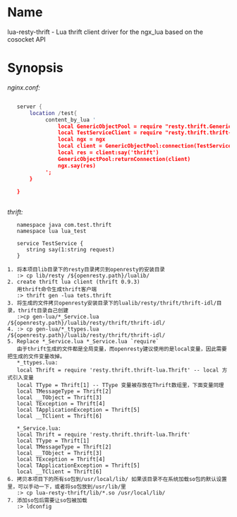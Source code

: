 Name
===
lua-resty-thrift - Lua thrift client driver for the ngx_lua based on the cosocket API

Synopsis
===

*nginx.conf:*  
```lua

   server {
       location /test{
            content_by_lua '
                local GenericObjectPool = require "resty.thrift.GenericObjectPool"
                local TestServiceClient = require "resty.thrift.thrift-idl.lua_test_TestService"
                local ngx = ngx
                local client = GenericObjectPool:connection(TestServiceClient,'127.0.0.1',9090)
                local res = client:say('thrift')
                GenericObjectPool:returnConnection(client)
                ngx.say(res)
            ';
       }
   
   }
   
```

*thrift:*
```thrift
   namespace java com.test.thrift
   namespace lua lua_test

   service TestService {
      string say(1:string request)
   }
```

	1. 将本项目lib目录下的resty目录拷贝到openresty的安装目录
	   :> cp lib/resty /${openresty.path}/lualib/
	2. create thrift lua client (thrift 0.9.3) 
	   用thrift命令生成thrift客户端
	   :> thrift gen -lua tets.thrift
	3. 将生成的文件拷贝openresty安装目录下的lualib/resty/thrift/thrift-idl/目录，thrift目录自己创建
	   :>cp gen-lua/*_Service.lua /${openresty.path}/lualib/resty/thrift/thrift-idl/
	4. :> cp gen-lua/*_ttypes.lua /${openresty.path}/lualib/resty/thrift/thrift-idl/
	5. Replace *_Service.lua *_Service.lua `require`
	   由于thrift生成的文件都是全局变量，而openresty建议使用的是local变量，因此需要把生成的文件变量改掉。
	   *_ttypes.lua:
	   local Thrift = require 'resty.thrift.thrift-lua.Thrift' -- local 方式引入变量
       local TType = Thrift[1] -- TType 变量被存放在Thrift数组里，下面变量同理
       local TMessageType = Thrift[2]
       local __TObject = Thrift[3]
       local TException = Thrift[4]
       local TApplicationException = Thrift[5]
       local __TClient = Thrift[6]
       
       *_Service.lua:
       local Thrift = require 'resty.thrift.thrift-lua.Thrift'
       local TType = Thrift[1]
       local TMessageType = Thrift[2]
       local __TObject = Thrift[3]
       local TException = Thrift[4]
       local TApplicationException = Thrift[5]
       local __TClient = Thrift[6]
	6. 拷贝本项目下的所有so包到/usr/local/lib/ 如果该目录不在系统加载so包的默认设置里，可以手动一下，或者将so包放到/usr/lib/里
	   :> cp lua-resty-thrift/lib/*.so /usr/local/lib/
	7. 添加so包后需要让so包被加载
	   :> ldconfig	   
	
       

